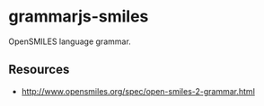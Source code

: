 
# grammarjs-smiles

OpenSMILES language grammar.

## Resources

- http://www.opensmiles.org/spec/open-smiles-2-grammar.html